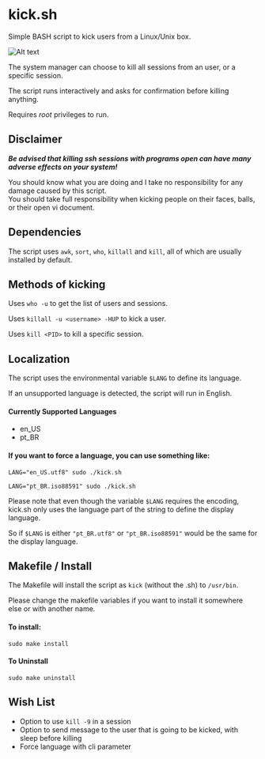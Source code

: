 # kick.sh
Simple BASH script to kick users from a Linux/Unix box.  
 

![Alt text](/../screenshots/kick-user.png?raw=true "Kicking a user") 

The system manager can choose to kill all sessions from an user, or a specific session. 

The script runs interactively and asks for confirmation before killing anything.  

Requires *root* privileges to run. 

## Disclaimer

***Be advised that killing ssh sessions with programs open can have many adverse effects on your system!*** 

You should know what you are doing and I take no responsibility for any damage caused by this script.  
You should take full responsibility when kicking people on their faces, balls, or their open vi document. 

## Dependencies

The script uses `awk`, `sort`, `who`, `killall` and `kill`, all of which are usually installed by default.

## Methods of kicking

Uses `who -u` to get the list of users and sessions. 

Uses `killall -u <username> -HUP` to kick a user. 

Uses `kill <PID>` to kill a specific session. 

## Localization
The script uses the environmental variable `$LANG` to define its language. 

If an unsupported language is detected, the script will run in English. 

#### Currently Supported Languages
 - en_US
 - pt_BR
 
#### If you want to force a language, you can use something like:

```
LANG="en_US.utf8" sudo ./kick.sh
```  
```
LANG="pt_BR.iso88591" sudo ./kick.sh
```

Please note that even though the variable `$LANG` requires the encoding,
kick.sh only uses the language part of the string to define the display language. 
 
So if `$LANG` is either `"pt_BR.utf8"` or `"pt_BR.iso88591"` would be the same for the display language. 
 
## Makefile / Install

The Makefile will install the script as `kick` (without the .sh) to `/usr/bin`. 

Please change the makefile variables if you want to install it somewhere else or with another name. 

#### To install:
```
sudo make install
```

#### To Uninstall
```
sudo make uninstall
```

## Wish List
- Option to use `kill -9` in a session
- Option to send message to the user that is going to be kicked, with sleep before killing
- Force language with cli parameter
